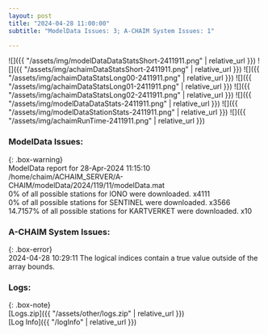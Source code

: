 ```yaml
---
layout: post
title: "2024-04-28 11:00:00"
subtitle: "ModelData Issues: 3; A-CHAIM System Issues: 1"

---
```


![]({{ "/assets/img/modelDataDataStatsShort-2411911.png" | relative_url }})
![]({{ "/assets/img/achaimDataStatsShort-2411911.png" | relative_url }})
![]({{ "/assets/img/achaimDataStatsLong00-2411911.png" | relative_url }})
![]({{ "/assets/img/achaimDataStatsLong01-2411911.png" | relative_url }})
![]({{ "/assets/img/achaimDataStatsLong02-2411911.png" | relative_url }})
![]({{ "/assets/img/modelDataDataStats-2411911.png" | relative_url }})
![]({{ "/assets/img/modelDataStationStats-2411911.png" | relative_url }})
![]({{ "/assets/img/achaimRunTime-2411911.png" | relative_url }})


### ModelData Issues:  
  
{: .box-warning}  
 ModelData report for 28-Apr-2024 11:15:10   
 /home/chaim/ACHAIM_SERVER/A-CHAIM/modelData/2024/119/11/modelData.mat   
 0% of all possible stations for IONO were downloaded. x4111   
 0% of all possible stations for SENTINEL were downloaded. x3566   
 14.7157% of all possible stations for KARTVERKET were downloaded. x10   
  
### A-CHAIM System Issues:  
  
{: .box-error}  
2024-04-28 10:29:11 The logical indices contain a true value outside of the array bounds.  

### Logs:  
  
{: .box-note}  
[Logs.zip]({{ "/assets/other/logs.zip" | relative_url }})  
[Log Info]({{ "/logInfo" | relative_url }})  
